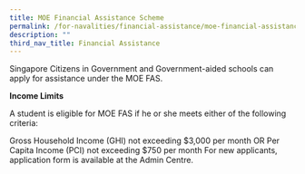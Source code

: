 ```yaml
---
title: MOE Financial Assistance Scheme
permalink: /for-navalities/financial-assistance/moe-financial-assistance-scheme/
description: ""
third_nav_title: Financial Assistance
---
```


Singapore Citizens in Government and Government-aided schools can apply for assistance under the MOE FAS.

**Income Limits**

A student is eligible for MOE FAS if he or she meets either of the following criteria:

Gross Household Income (GHI) not exceeding $3,000 per month
OR
Per Capita Income (PCI) not exceeding $750 per month
For new applicants, application form is available at the Admin Centre.

